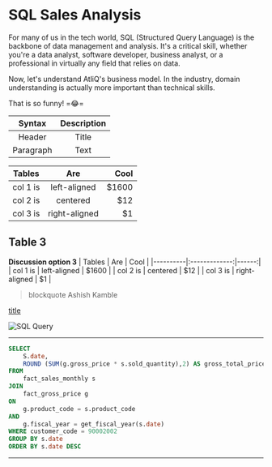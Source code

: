 # SQL Sales Analysis

For many of us in the tech world, SQL (Structured Query Language) is the backbone of data management and analysis. It's a critical skill, whether you're a data analyst, software developer, business analyst, or a professional in virtually any field that relies on data.

Now, let's understand AtliQ's business model. In the industry, domain understanding is actually more important than technical skills.

That is so funny! =:joy:=

<div align="center">


| Syntax | Description |
| :-----------: | :-----------: |
| Header | Title |
| Paragraph | Text |



</div>

| Tables   |      Are      |  Cool |
|----------|:-------------:|------:|
| col 1 is |  left-aligned | $1600 |
| col 2 is |    centered   |   $12 |
| col 3 is | right-aligned |    $1 |
   ## Table 3
**Discussion option 3**
| Tables   |      Are      |  Cool |
|----------|:-------------:|------:|
| col 1 is |  left-aligned | $1600 |
| col 2 is |    centered   |   $12 |
| col 3 is | right-aligned |    $1 |

> blockquote Ashish Kamble


[title](https://www.example.com)

![SQL Query](https://t3.ftcdn.net/jpg/05/08/28/24/360_F_508282415_kPLm9LiHsPSxwURuDI2XlNDNADywGcPK.jpg)

---

```sql
SELECT
    S.date,
    ROUND (SUM(g.gross_price * s.sold_quantity),2) AS gross_total_price
FROM
	fact_sales_monthly s
JOIN
	fact_gross_price g
ON
	g.product_code = s.product_code
AND
	g.fiscal_year = get_fiscal_year(s.date)
WHERE customer_code = 90002002
GROUP BY s.date
ORDER BY s.date DESC
```

---
